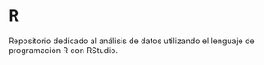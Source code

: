 # R
Repositorio dedicado al análisis de datos utilizando el lenguaje de programación R con RStudio.
